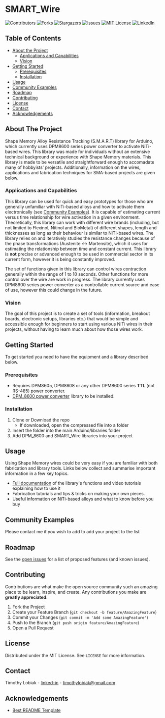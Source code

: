 # SMART_Wire

<!-- PROJECT SHIELDS -->
[![Contributors][contributors-shield]][contributors-url]
[![Forks][forks-shield]][forks-url]
[![Stargazers][stars-shield]][stars-url]
[![Issues][issues-shield]][issues-url]
[![MIT License][license-shield]][license-url]
[![LinkedIn][linkedin-shield]][linkedin-url]


<!-- PROJECT LOGO -->
<!--
***<br />
***<p align="center">
***  <a href="https://github.com/Lotiq/SMART_Wire">
***    <img src="images/logo.png" alt="Logo" width="80" height="80">
***  </a>
***
***  <h3 align="center">SMART_Wire</h3>
***
***  <p align="center">
***   An awesome README  to jumpstart your projects!
***    <br />
***    <a href="https://github.com/Lotiq/SMART_Wire"><strong>Explore the docs »</strong></a>
***    <br />
***    <br />
***    <a href="https://github.com/Lotiq/SMART_Wire">View Demo</a>
***    ·
***    <a href="https://github.com/Lotiq/SMART_Wire/issues">Report Bug</a>
***    ·
***    <a href="https://github.com/Lotiq/SMART_Wire/issues">Request Feature</a>
***  </p>
***</p>
-->


<!-- TABLE OF CONTENTS -->
## Table of Contents

* [About the Project](#about-the-project)
  * [Applications and Capabilities](#applications-and-capabilities)
  * [Vision](#vision)
* [Getting Started](#getting-started)
  * [Prerequisites](#prerequisites)
  * [Installation](#installation)
* [Usage](#usage)
* [Community Examples](#community-examples)
* [Roadmap](#roadmap)
* [Contributing](#contributing)
* [License](#license)
* [Contact](#contact)
* [Acknowledgements](#acknowledgements)



<!-- ABOUT THE PROJECT -->
## About The Project

Shape Memory Alloy Resistance Tracking (S.M.A.R.T) library for Arduino, which currently uses DPM8600 series power converter to activate NiTi-based wires. This library was made for individuals without an extensive technical background or experience with Shape Memory materials. This library is made to be versatile and straightforward enough to accomadate many of hobbyists' projects. Additionally, information on the wires, applications and fabrication techniques for SMA-based projects are given below.


### Applications and Capabilities

This library can be used for quick and easy prototypes for those who are generally unfamiliar with NiTi-based alloys and how to activate them electronically (see [Community Examples](##community-examples)). It is capable of estimating current versus time relationship for wire activation in a given environment. Theoretically, this library can work with different wire brands (including, but not limited to Flexinol, Nitinol and BioMetal) of different shapes, length and thicknesses as long as their behaviour is similar to NiTi-based wires. The library relies on and iteratively studies the resistance changes because of the phase transformations (Austenite <-> Martensite), which it uses for estimating the relationship between time and constant current. This library is **not** precise or advanced enough to be used in commercial sector in its current form, however it is being constantly improved. 

The set of functions given in this library can control wires contraction generally within the range of 1 to 10 seconds. Other functions for more control over the wire are work in progress. The library currently uses DPM8600 series power converter as a controllable current source and ease of use, however this could change in the future.

### Vision

The goal of this project is to create a set of tools (information, breakout boards, electronic setups, libraries etc.) that would be simple and accessible enough for beginners to start using various NiTi wires in their projects, without having to learn much about how those wires work.


<!-- GETTING STARTED -->
## Getting Started

To get started you need to have the equipment and a library described below.

### Prerequisites

* Requires DPM8605, DPM8608 or any other DPM8600 series **TTL** (not RS-485) power converter.
* [DPM_8600 power converter](https://github.com/Lotiq/DPM_8600) library to be installed.

### Installation

1. Clone or Download the repo
    - If downloaded, open the compressed file into a folder
2. Insert the folder into the main Arduino/libraries folder
3. Add DPM_8600 and SMART_Wire libraries into your project

<!-- ### Quick Setup
Here I want to link a video of a 5 min setup. -->


## Usage

Using Shape Memory wires could be very easy if you are familiar with both fabrication and library tools. Links below collect and summarise important information in a few key topics.

* [Full documentation](https://github.com/Lotiq/SMART_Wire/blob/master/SMART_Wire.h) of the library's functions and video tutorials explaining how to use it
* Fabrication tutorials and tips & tricks on making your own pieces.
* Useful information on NiTi-based alloys and what to know before you buy


<!-- USAGE EXAMPLES -->
## Community Examples

Please contact me if you wish to add to add your project to the list


<!-- ROADMAP -->
## Roadmap

See the [open issues](https://github.com/Lotiq/SMART_Wire/issues) for a list of proposed features (and known issues).


<!-- CONTRIBUTING -->
## Contributing

Contributions are what make the open source community such an amazing place to be learn, inspire, and create. Any contributions you make are **greatly appreciated**.

1. Fork the Project
2. Create your Feature Branch (`git checkout -b feature/AmazingFeature`)
3. Commit your Changes (`git commit -m 'Add some AmazingFeature'`)
4. Push to the Branch (`git push origin feature/AmazingFeature`)
5. Open a Pull Request



<!-- LICENSE -->
## License

Distributed under the MIT License. See `LICENSE` for more information.



<!-- CONTACT -->
## Contact

Timothy Lobiak - [linked-in](http://linkedin.com/in/timothy-lobiak-045792151) - timothylobiak@gmail.com


<!-- ACKNOWLEDGEMENTS -->
## Acknowledgements
* [Best README Template](https://github.com/othneildrew/Best-README-Template)





<!-- MARKDOWN LINKS & IMAGES -->
[contributors-shield]: https://img.shields.io/github/contributors/Lotiq/SMART_Wire.svg?style=flat-square
[contributors-url]: https://github.com/Lotiq/SMART_Wire/graphs/contributors
[forks-shield]: https://img.shields.io/github/forks/Lotiq/SMART_Wire.svg?style=flat-square
[forks-url]: https://github.com/Lotiq/SMART_Wire/network/members
[stars-shield]: https://img.shields.io/github/stars/Lotiq/SMART_Wire.svg?style=flat-square
[stars-url]: https://github.com/Lotiq/SMART_Wire/stargazers
[issues-shield]: https://img.shields.io/github/issues/Lotiq/SMART_Wire.svg?style=flat-square
[issues-url]: https://github.com/Lotiq/SMART_Wire/issues
[license-shield]: https://img.shields.io/github/license/Lotiq/SMART_Wire.svg?style=flat-square
[license-url]: https://github.com/Lotiq/SMART_Wire/blob/master/LICENSE.txt
[linkedin-shield]: https://img.shields.io/badge/-LinkedIn-black.svg?style=flat-square&logo=linkedin&colorB=555
[linkedin-url]: https://www.linkedin.com/in/timothy-lobiak-045792151